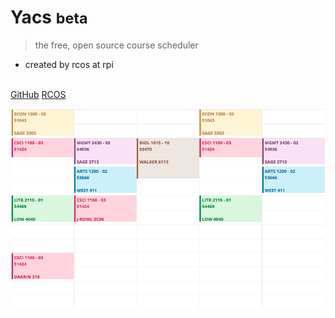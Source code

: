 <style type="text/css">
    .cover-main h1.logo {
        font-size: 600% !important;
        color: #C65353 !important;
    }
</style>

<!-- ![logo](_media/icon.svg) -->

<h1 class="logo">Yacs <small>beta</small></h1>

> the free, open source course scheduler

* created by rcos at rpi
<br><br>

[GitHub](https://github.com/yacs-rcos)
[RCOS](https://rcos.io)

<!-- background image -->

![](_media/scrot_1.png)